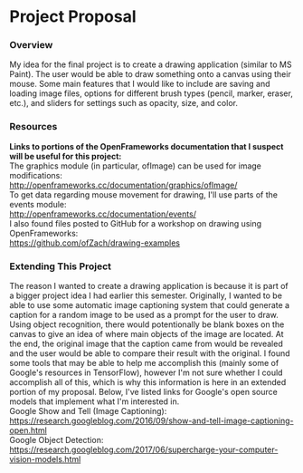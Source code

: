 # Project Proposal <br />
### Overview <br />
My idea for the final project is to create a drawing application (similar to MS Paint). The user would be able to draw something onto a canvas using their mouse. Some main features that I would like to include are saving and loading image files, options for different brush types (pencil, marker, eraser, etc.), and sliders for settings such as opacity, size, and color.  <br />
### Resources <br />
**Links to portions of the OpenFrameworks documentation that I suspect will be useful for this project:** <br />
The graphics module (in particular, ofImage) can be used for image modifications: <br />
http://openframeworks.cc/documentation/graphics/ofImage/ <br />
To get data regarding mouse movement for drawing, I'll use parts of the events module: <br />
http://openframeworks.cc/documentation/events/ <br />
I also found files posted to GitHub for a workshop on drawing using OpenFrameworks: <br />
https://github.com/ofZach/drawing-examples <br />
### Extending This Project <br />
The reason I wanted to create a drawing application is because it is part of a bigger project idea I had earlier this semester. Originally, I wanted to be able to use some automatic image captioning system that could generate a caption for a random image to be used as a prompt for the user to draw. Using object recognition, there would potentionally be blank boxes on the canvas to give an idea of where main objects of the image are located. At the end, the original image that the caption came from would be revealed and the user would be able to compare their result with the original. I found some tools that may be able to help me accomplish this (mainly some of Google's resources in TensorFlow), however I'm not sure whether I could accomplish all of this, which is why this information is here in an extended portion of my proposal. Below, I've listed links for Google's open source models that implement what I'm interested in. <br />
Google Show and Tell (Image Captioning): <br />
https://research.googleblog.com/2016/09/show-and-tell-image-captioning-open.html <br />
Google Object Detection: <br />
https://research.googleblog.com/2017/06/supercharge-your-computer-vision-models.html <br />
